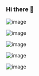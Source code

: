 ### Hi there 👋

<!--
**braveocheretovych/braveocheretovych** is a ✨ _special_ ✨ repository because its `README.md` (this file) appears on your GitHub profile.

Here are some ideas to get you started:

- 🔭 I’m currently working on ...
- 🌱 I’m currently learning ...
- 👯 I’m looking to collaborate on ...
- 🤔 I’m looking for help with ...
- 💬 Ask me about ...
- 📫 How to reach me: ...
- 😄 Pronouns: ...
- ⚡ Fun fact: ...
-->


![image](https://user-images.githubusercontent.com/122101209/211309347-7084d2a8-2b1d-4b7a-b374-811b8942c90c.png)

![image](https://user-images.githubusercontent.com/122101209/211831011-ff7cc2a9-09e3-4c47-abde-94388bd4079b.png)

![image](https://user-images.githubusercontent.com/122101209/211831117-0a2e4c49-ac75-44c6-be58-280e38db32d6.png)

![image](https://user-images.githubusercontent.com/122101209/212449053-ba6e45dc-0330-481d-8d81-6951b0fc7514.png)

![image](https://user-images.githubusercontent.com/122101209/212896609-1160b5e2-47cd-4306-a857-b1b8c87dc300.png)





